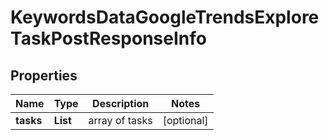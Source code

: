 # KeywordsDataGoogleTrendsExploreTaskPostResponseInfo


## Properties

| Name | Type | Description | Notes |
|------------ | ------------- | ------------- | -------------|
**tasks** | **List<KeywordsDataGoogleTrendsExploreTaskPostTaskInfo>** | array of tasks |[optional]|